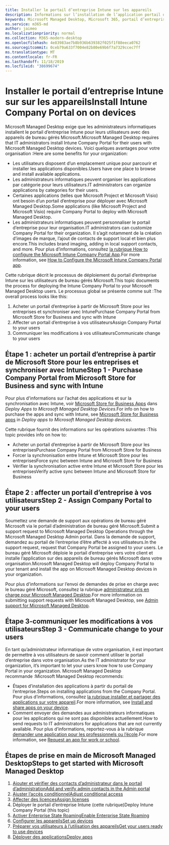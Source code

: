 ```yaml
---
title: Installer le portail d’entreprise Intune sur les appareils
description: Informations sur l’installation de l’application portail d’entreprise sur les appareils de bureau gérés Microsoft
keywords: Microsoft Managed Desktop, Microsoft 365, portail d’entreprise
ms.service: m365-md
author: jaimeo
ms.localizationpriority: normal
ms.collection: M365-modern-desktop
ms.openlocfilehash: 4e83983ae7b8b936b639382f025f1f88eeca0762
ms.sourcegitcommit: 0ceb79a633f7004e82b80e69b6f7a7329ccec7ff
ms.translationtype: MT
ms.contentlocale: fr-FR
ms.lasthandoff: 11/18/2019
ms.locfileid: "38699674"
---
```

# <a name="install-intune-company-portal-on-on-devices"></a><span data-ttu-id="2f3cf-104">Installer le portail d’entreprise Intune sur sur les appareils</span><span class="sxs-lookup"><span data-stu-id="2f3cf-104">Install Intune Company Portal on on devices</span></span>

<span data-ttu-id="2f3cf-105">Microsoft Managed Desktop exige que les administrateurs informatiques installent le portail d’entreprise Intune pour leurs utilisateurs avec des appareils de bureau gérés Microsoft.</span><span class="sxs-lookup"><span data-stu-id="2f3cf-105">Microsoft Managed Desktop requires that IT administrators install Intune Company Portal for their users with Microsoft Managed Desktop devices.</span></span> <span data-ttu-id="2f3cf-106">Voici quelques avantages pour votre organisation :</span><span class="sxs-lookup"><span data-stu-id="2f3cf-106">Here are some benefits for your organization:</span></span>
- <span data-ttu-id="2f3cf-107">Les utilisateurs disposent d’un emplacement unique pour parcourir et installer les applications disponibles.</span><span class="sxs-lookup"><span data-stu-id="2f3cf-107">Users have one place to browse and install available applications.</span></span> 
- <span data-ttu-id="2f3cf-108">Les administrateurs informatiques peuvent organiser les applications par catégorie pour leurs utilisateurs.</span><span class="sxs-lookup"><span data-stu-id="2f3cf-108">IT administrators can organize applications by categories for their users.</span></span>  
- <span data-ttu-id="2f3cf-109">Certaines applications (telles que Microsoft Project et Microsoft Visio) ont besoin d’un portail d’entreprise pour déployer avec Microsoft Managed Desktop.</span><span class="sxs-lookup"><span data-stu-id="2f3cf-109">Some applications (like Microsoft Project and Microsoft Visio) require Company Portal to deploy with Microsoft Managed Desktop.</span></span>
- <span data-ttu-id="2f3cf-110">Les administrateurs informatiques peuvent personnaliser le portail d’entreprise pour leur organisation.</span><span class="sxs-lookup"><span data-stu-id="2f3cf-110">IT administrators can customize Company Portal for their organization.</span></span> <span data-ttu-id="2f3cf-111">Il s’agit notamment de la création d’images de marque, l’ajout de contacts de support local et bien plus encore.</span><span class="sxs-lookup"><span data-stu-id="2f3cf-111">This includes brand imaging, adding in local support contacts, and more.</span></span> <span data-ttu-id="2f3cf-112">Pour plus d’informations, consultez [la rubrique How to configure the Microsoft Intune Company Portal App](https://docs.microsoft.com/intune/company-portal-app).</span><span class="sxs-lookup"><span data-stu-id="2f3cf-112">For more information, see [How to Configure the Microsoft Intune Company Portal app](https://docs.microsoft.com/intune/company-portal-app).</span></span>   

<span data-ttu-id="2f3cf-113">Cette rubrique décrit le processus de déploiement du portail d’entreprise Intune sur les utilisateurs de bureau gérés Microsoft.</span><span class="sxs-lookup"><span data-stu-id="2f3cf-113">This topic documents the process for deploying the Intune Company Portal to your Microsoft Managed Desktop users.</span></span> <span data-ttu-id="2f3cf-114">Le processus global se présente comme suit :</span><span class="sxs-lookup"><span data-stu-id="2f3cf-114">The overall process looks like this:</span></span>
1. <span data-ttu-id="2f3cf-115">Acheter un portail d’entreprise à partir de Microsoft Store pour les entreprises et synchroniser avec Intune</span><span class="sxs-lookup"><span data-stu-id="2f3cf-115">Purchase Company Portal from Microsoft Store for Business and sync with Intune</span></span>
2. <span data-ttu-id="2f3cf-116">Affecter un portail d’entreprise à vos utilisateurs</span><span class="sxs-lookup"><span data-stu-id="2f3cf-116">Assign Company Portal to your users</span></span>
3. <span data-ttu-id="2f3cf-117">Communiquer les modifications à vos utilisateurs</span><span class="sxs-lookup"><span data-stu-id="2f3cf-117">Communicate change to your users</span></span>

## <a name="step-1---purchase-company-portal-from-microsoft-store-for-business-and-sync-with-intune"></a><span data-ttu-id="2f3cf-118">Étape 1 : acheter un portail d’entreprise à partir de Microsoft Store pour les entreprises et synchroniser avec Intune</span><span class="sxs-lookup"><span data-stu-id="2f3cf-118">Step 1 - Purchase Company Portal from Microsoft Store for Business and sync with Intune</span></span>
<span data-ttu-id="2f3cf-119">Pour plus d’informations sur l’achat des applications et sur la synchronisation avec Intune, voir [Microsoft Store for Business Apps](deploy-apps.md#msfb-apps) dans *Deploy Apps to Microsoft Managed Desktop Devices*.</span><span class="sxs-lookup"><span data-stu-id="2f3cf-119">For info on how to purchase the apps and sync with Intune, see [Microsoft Store for Business apps](deploy-apps.md#msfb-apps) in *Deploy apps to Microsoft Managed Desktop devices*.</span></span>

<span data-ttu-id="2f3cf-120">Cette rubrique fournit des informations sur les opérations suivantes :</span><span class="sxs-lookup"><span data-stu-id="2f3cf-120">This topic provides info on how to:</span></span> 
- <span data-ttu-id="2f3cf-121">Acheter un portail d’entreprise à partir de Microsoft Store pour les entreprises</span><span class="sxs-lookup"><span data-stu-id="2f3cf-121">Purchase Company Portal from Microsoft Store for Business</span></span> 
- <span data-ttu-id="2f3cf-122">Forcer la synchronisation entre Intune et Microsoft Store pour les entreprises</span><span class="sxs-lookup"><span data-stu-id="2f3cf-122">Force sync between Intune and Microsoft Store for Business</span></span>
- <span data-ttu-id="2f3cf-123">Vérifier la synchronisation active entre Intune et Microsoft Store pour les entreprises</span><span class="sxs-lookup"><span data-stu-id="2f3cf-123">Verify active sync between Intune and Microsoft Store for Business</span></span> 

## <a name="step-2---assign-company-portal-to-your-users"></a><span data-ttu-id="2f3cf-124">Étape 2 : affecter un portail d’entreprise à vos utilisateurs</span><span class="sxs-lookup"><span data-stu-id="2f3cf-124">Step 2 - Assign Company Portal to your users</span></span>
<span data-ttu-id="2f3cf-125">Soumettez une demande de support aux opérations de bureau géré Microsoft via le portail d’administration de bureau géré Microsoft.</span><span class="sxs-lookup"><span data-stu-id="2f3cf-125">Submit a support request to Microsoft Managed Desktop Operations through the Microsoft Managed Desktop Admin portal.</span></span> <span data-ttu-id="2f3cf-126">Dans la demande de support, demandez au portail de l’entreprise d’être affecté à vos utilisateurs.</span><span class="sxs-lookup"><span data-stu-id="2f3cf-126">In the support request, request that Company Portal be assigned to your users.</span></span> <span data-ttu-id="2f3cf-127">Le bureau géré Microsoft déploie le portail d’entreprise vers votre client et installe l’application sur des appareils de bureau gérés Microsoft dans votre organisation.</span><span class="sxs-lookup"><span data-stu-id="2f3cf-127">Microsoft Managed Desktop will deploy Company Portal to your tenant and install the app on Microsoft Managed Desktop devices in your organization.</span></span>

<span data-ttu-id="2f3cf-128">Pour plus d’informations sur l’envoi de demandes de prise en charge avec le bureau géré Microsoft, consultez la rubrique [administrateur pris en charge pour Microsoft Managed Desktop](../working-with-managed-desktop/admin-support.md).</span><span class="sxs-lookup"><span data-stu-id="2f3cf-128">For more information on submitting support requests with Microsoft Managed Desktop, see [Admin support for Microsoft Managed Desktop](../working-with-managed-desktop/admin-support.md).</span></span>

## <a name="step-3---communicate-change-to-your-users"></a><span data-ttu-id="2f3cf-129">Étape 3-communiquer les modifications à vos utilisateurs</span><span class="sxs-lookup"><span data-stu-id="2f3cf-129">Step 3 - Communicate change to your users</span></span>
<span data-ttu-id="2f3cf-130">En tant qu’administrateur informatique de votre organisation, il est important de permettre à vos utilisateurs de savoir comment utiliser le portail d’entreprise dans votre organisation.</span><span class="sxs-lookup"><span data-stu-id="2f3cf-130">As the IT administrator for your organization, it’s important to let your users know how to use Company Portal in your organization.</span></span> <span data-ttu-id="2f3cf-131">Microsoft Managed Desktop recommande :</span><span class="sxs-lookup"><span data-stu-id="2f3cf-131">Microsoft Managed Desktop recommends:</span></span>
- <span data-ttu-id="2f3cf-132">Étapes d’installation des applications à partir du portail de l’entreprise.</span><span class="sxs-lookup"><span data-stu-id="2f3cf-132">Steps on installing applications from the Company Portal.</span></span> <span data-ttu-id="2f3cf-133">Pour plus d’informations, consultez [la rubrique installer et partager des applications sur votre appareil](https://docs.microsoft.com/intune-user-help/install-apps-cpapp-windows).</span><span class="sxs-lookup"><span data-stu-id="2f3cf-133">For more information, see [Install and share apps on your device](https://docs.microsoft.com/intune-user-help/install-apps-cpapp-windows).</span></span>
- <span data-ttu-id="2f3cf-134">Comment envoyer des demandes aux administrateurs informatiques pour les applications qui ne sont pas disponibles actuellement.</span><span class="sxs-lookup"><span data-stu-id="2f3cf-134">How to send requests to IT administrators for applications that are not currently available.</span></span> <span data-ttu-id="2f3cf-135">Pour plus d’informations, reportez-vous à la rubrique [demander une application pour les professionnels ou l’école](https://docs.microsoft.com/intune-user-help/install-apps-cpapp-windows#request-an-app-for-work-or-school).</span><span class="sxs-lookup"><span data-stu-id="2f3cf-135">For more information, see [Request an app for work or school](https://docs.microsoft.com/intune-user-help/install-apps-cpapp-windows#request-an-app-for-work-or-school).</span></span>  

## <a name="steps-to-get-started-with-microsoft-managed-desktop"></a><span data-ttu-id="2f3cf-136">Étapes de prise en main de Microsoft Managed Desktop</span><span class="sxs-lookup"><span data-stu-id="2f3cf-136">Steps to get started with Microsoft Managed Desktop</span></span>

1. [<span data-ttu-id="2f3cf-137">Ajouter et vérifier des contacts d’administrateur dans le portail d’administration</span><span class="sxs-lookup"><span data-stu-id="2f3cf-137">Add and verify admin contacts in the Admin portal</span></span>](add-admin-contacts.md)
2. [<span data-ttu-id="2f3cf-138">Ajuster l’accès conditionnel</span><span class="sxs-lookup"><span data-stu-id="2f3cf-138">Adjust conditional access</span></span>](conditional-access.md)
3. [<span data-ttu-id="2f3cf-139">Affecter des licences</span><span class="sxs-lookup"><span data-stu-id="2f3cf-139">Assign licenses</span></span>](assign-licenses.md)
4. <span data-ttu-id="2f3cf-140">Déployer le portail d’entreprise Intune (cette rubrique)</span><span class="sxs-lookup"><span data-stu-id="2f3cf-140">Deploy Intune Company Portal (this topic)</span></span>
5. [<span data-ttu-id="2f3cf-141">Activer Enterprise State Roaming</span><span class="sxs-lookup"><span data-stu-id="2f3cf-141">Enable Enterprise State Roaming</span></span>](enterprise-state-roaming.md)
6. [<span data-ttu-id="2f3cf-142">Configurer les appareils</span><span class="sxs-lookup"><span data-stu-id="2f3cf-142">Set up devices</span></span>](set-up-devices.md)
7. [<span data-ttu-id="2f3cf-143">Préparer vos utilisateurs à l’utilisation des appareils</span><span class="sxs-lookup"><span data-stu-id="2f3cf-143">Get your users ready to use devices</span></span>](get-started-devices.md)
8. [<span data-ttu-id="2f3cf-144">Déployer des applications</span><span class="sxs-lookup"><span data-stu-id="2f3cf-144">Deploy apps</span></span>](deploy-apps.md)
